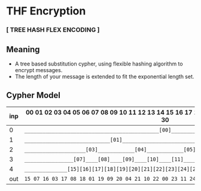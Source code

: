# THF Encryption
### [ TREE HASH FLEX ENCODING ]


## Meaning
- A tree based substitution cypher, using flexible hashing algorithm to encrypt messages.
- The length of your message is extended to fit the exponential length set.



## Cypher Model
| inp | 00 01 02 03 04 05 06 07 08 09 10 11 12 13 14 15 16 17 18 19 20 21 22 23 24 25 26 27 28 29 30 |
|-----|----------------------------------------------------------------------------------------------|
| 0   |`____________________________________________[00]____________________________________________`|
| 1   |`____________________________[01]____________________________[02]____________________________`|
| 2   |`____________________[03]____________[04]____________[05]____________[06]____________________`|
| 3   |`________________[07]____[08]____[09]____[10]____[11]____[12]____[13]____[14]________________`|
| 4   |`______________[15][16][17][18][19][20][21][22][23][24][25][26][27][28][29][30]______________`|
| out |`15 07 16 03 17 08 18 01 19 09 20 04 21 10 22 00 23 11 24 05 25 12 26 02 27 13 28 06 29 14 30`|




